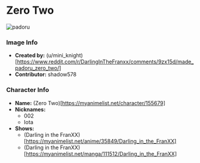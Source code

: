 # Zero Two

![padoru](https://raw.githubusercontent.com/shadow578/Padoru-Padoru/master/Padoru/darling-in-the-franxx-zero-two.png "Zero Two")

### Image Info
* **Created by:**    (u/mini_knight)[https://www.reddit.com/r/DarlingInTheFranxx/comments/9zx15d/made_padoru_zero_two/]
* **Contributor:**   shadow578

### Character Info
* **Name:**   (Zero Two)[https://myanimelist.net/character/155679]
* **Nicknames:**
  * 002
  * Iota
* **Shows:**
  * (Darling in the FranXX)[https://myanimelist.net/anime/35849/Darling_in_the_FranXX]
  * (Darling in the FranXX)[https://myanimelist.net/manga/111512/Darling_in_the_FranXX]
